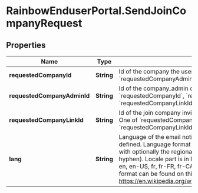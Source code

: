 # RainbowEnduserPortal.SendJoinCompanyRequest

## Properties

Name | Type | Description | Notes
------------ | ------------- | ------------- | -------------
**requestedCompanyId** | **String** | Id of the company the user wants to join.       One of &#x60;requestedCompanyId&#x60;, &#x60;requestedCompanyAdminId&#x60; or &#x60;requestedCompanyLinkId&#x60; is mandatory. | [optional] 
**requestedCompanyAdminId** | **String** | Id of the company_admin of the company the user wants to join.       One of &#x60;requestedCompanyId&#x60;, &#x60;requestedCompanyAdminId&#x60; or &#x60;requestedCompanyLinkId&#x60; is mandatory. | [optional] 
**requestedCompanyLinkId** | **String** | Id of the join company invite associated to the company the user wants to join.       One of &#x60;requestedCompanyId&#x60;, &#x60;requestedCompanyAdminId&#x60; or &#x60;requestedCompanyLinkId&#x60; is mandatory. | [optional] 
**lang** | **String** | Language of the email notification to use if language of company admin is not defined.       Language format is composed of locale using format &#x60;ISO 639-1&#x60;, with optionally the regional variation using &#x60;ISO 3166‑1 alpha-2&#x60; (separated by hyphen).    Locale part is in lowercase, regional part is in uppercase. Examples: en, en-US, fr, fr-FR, fr-CA, es-ES, es-MX, ...    More information about the format can be found on this [link][0].  [0]: https://en.wikipedia.org/wiki/Language_localisation#Language_tags_and_codes | [optional] [default to &#39;en&#39;]


